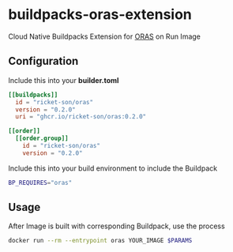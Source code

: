 # buildpacks-oras-extension
Cloud Native Buildpacks Extension for [ORAS](https://oras.land/) on Run Image

## Configuration

Include this into your **builder.toml**

```toml
[[buildpacks]]
  id = "ricket-son/oras"
  version = "0.2.0"
  uri = "ghcr.io/ricket-son/oras:0.2.0"

[[order]]
  [[order.group]]
    id = "ricket-son/oras"
    version = "0.2.0"
```

Include this into your build environment to include the Buildpack

```bash
BP_REQUIRES="oras"
```

## Usage

After Image is built with corresponding Buildpack, use the process

```bash
docker run --rm --entrypoint oras YOUR_IMAGE $PARAMS
```